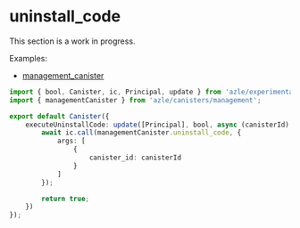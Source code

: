 # uninstall_code

This section is a work in progress.

Examples:

-   [management_canister](https://github.com/demergent-labs/azle/tree/main/examples/management_canister)

```typescript
import { bool, Canister, ic, Principal, update } from 'azle/experimental';
import { managementCanister } from 'azle/canisters/management';

export default Canister({
    executeUninstallCode: update([Principal], bool, async (canisterId) => {
        await ic.call(managementCanister.uninstall_code, {
            args: [
                {
                    canister_id: canisterId
                }
            ]
        });

        return true;
    })
});
```
